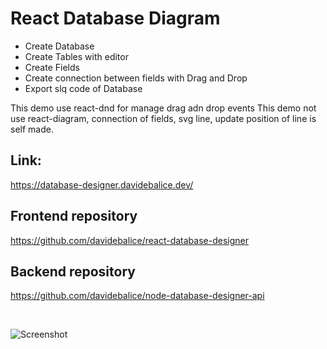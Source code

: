 # React Database Diagram

- Create Database
- Create Tables with editor
- Create Fields
- Create connection between fields with Drag and Drop
- Export slq code of Database


This demo use react-dnd for manage drag adn drop events
This demo not use react-diagram, connection of fields, svg line, update position of line is self made.


## Link:

https://database-designer.davidebalice.dev/

## Frontend repository

https://github.com/davidebalice/react-database-designer

## Backend repository

https://github.com/davidebalice/node-database-designer-api

<br>

![Screenshot](https://www.aroundweb.it/screenshot/database-designer.jpg)
